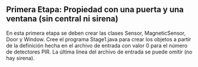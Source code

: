 ## Primera Etapa: Propiedad con una puerta y una ventana (sin central ni sirena)
En esta primera etapa se deben crear las clases Sensor, MagneticSensor, Door y Window. Cree el 
programa Stage1.java para crear los objetos a partir de la definición hecha en el archivo de entrada
con valor 0 para el número de detectores PIR. La última línea del archivo de entrada se puede omitir 
(no hay sirena).
